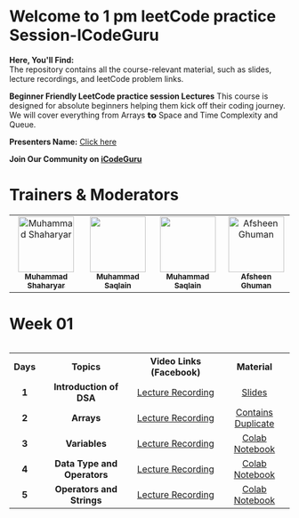 # Welcome to 1 pm leetCode practice Session-ICodeGuru
**Here, You'll Find:**
<br>
The repository contains all the course-relevant material, such as slides, lecture recordings, and leetCode problem links.

**Beginner Friendly LeetCode practice session Lectures** This course is designed for absolute beginners helping them kick off their coding journey. We will cover
 everything from Arrays 𝘁𝗼 Space and Time Complexity and Queue.

**Presenters Name:** [Click here](https://docs.google.com/spreadsheets/d/1y15OtddQcgPMXJeaTbHz687OavvLrTEjzEv-9cNnNeo/edit?usp=sharing)

**Join Our Community on [iCodeGuru](https://icode.guru/join/)**

# Trainers & Moderators

<table >
    <tbody>
        <tr>
            <td align="center">
                <a href="https://www.linkedin.com/in/muhammad-shaharyar-sarwar/">
                    <img src= "https://avatars.githubusercontent.com/u/88059515?v=4" width="100px;" alt="Muhammad Shaharyar"/>
                    <br />
                    <sub><b>Muhammad Shaharyar</b></sub>
                </a> 
            </td>
            <td align="center">
                <a href="https://www.linkedin.com/in/munnammalik/">
                    <img src="https://media.licdn.com/dms/image/v2/D4D03AQHsz_QI7YhNcw/profile-displayphoto-shrink_200_200/profile-displayphoto-shrink_200_200/0/1715754868207?e=1734566400&v=beta&t=tFoKmwDWPhCqBXddSiYYdhQYZEYCPlflyBkxQTjogSw" width="100px; alt="Abdul Munnam"/>
                    <br />
                    <sub><b>Muhammad Saqlain</b></sub>
                </a> 
            </td>
           <td align="center">
                <a href="https://www.linkedin.com/in/ifrah-tariq2/">
                    <img src="https://media.licdn.com/dms/image/v2/D4D03AQE2RX6RUh_xdg/profile-displayphoto-shrink_200_200/profile-displayphoto-shrink_200_200/0/1715334229170?e=1734566400&v=beta&t=IjW8QKc0urKlHAuINfcot-gdHVgBGyn0EXs7GXuLYQY" width="100px; alt="Ifrah Tariq"/>
                    <br />
                    <sub><b>Muhammad Saqlain</b></sub>
                </a> 
            </td>
           <td align="center">
                <a href="https://www.linkedin.com/in/afsheenghuman/">
                    <img src="https://avatars.githubusercontent.com/u/67103449?v=4" width="100px;" alt="Afsheen Ghuman"/>
                    <br />
                    <sub><b>Afsheen Ghuman</b></sub>
                </a> 
            </td>
</tbody>
<table>

# Week 01

<table>
    <tbody>
     <tr>
      <th>Days</th>
      <th>Topics</th>
      <th>Video Links (Facebook)</br></th>
      <th>Material</th>
     </tr> 
    <tr>
       <td align="center"><b>1</b></td>
       <td align="center"><b>Introduction of DSA </b></td>
       <td align="center"><a href="https://fb.watch/tVyK3G5PNY/">Lecture Recording</a></td>
    <td align="center" ><a href="https://docs.google.com/presentation/d/1n9oQD2VZvktwXqQ-yfRCys4pd7CkfxGN5CzN4r36wWU/edit?usp=sharing">Slides</a></td>
    </tr>
      <tr>
    <td align="center"><b>2</b></td>
    <td align="center"><b>Arrays</b></td>
    <td align="center"><a href="https://fb.watch/tWUyOYQLmB/">Lecture Recording</a></td>
    <td align="center" ><a href="https://leetcode.com/problems/contains-duplicate/description/">Contains Duplicate</a></td  
  </tr>  
  <tr>
       <td align="center"><b>3</b></td>
       <td align="center"><b>Variables</b></td>
       <td align="center"><a href="https://fb.watch/u5LWSPoUaF/">Lecture Recording</a></td>
      <td align="center" ><a href="https://colab.research.google.com/drive/1aIlv1sc9qKslHIPT-i1-2ff1dFVtvDd3?usp=sharing">Colab Notebook</a></td>
    </tr>
    <tr>
       <td align="center"><b>4</b></td>
       <td align="center"><b>Data Type and Operators </b></td>
       <td align="center"><a href="https://fb.watch/uaWZOQVbQZ/"> Lecture Recording</a> </td>
      <td align="center" ><a href="https://colab.research.google.com/drive/1wlgghjnmMolJwhBJyXGq2Z0ex2oYVp_R?usp=sharing">Colab Notebook</a></td>
    </tr>
    <tr>
       <td align="center"><b>5</b></td>
       <td align="center"><b>Operators and Strings </b></td>
       <td align="center"><a href="https://fb.watch/u9TP3AEJWt/"> Lecture Recording</a> </td>
        <td align="center" ><a href="https://colab.research.google.com/drive/1XSMkpSvV3_KK8j2uy2n2W4TT7zqIrq0Z?usp=sharing">Colab Notebook</a> </br>
        </td>
    </tr>
</tbody>
<table>
